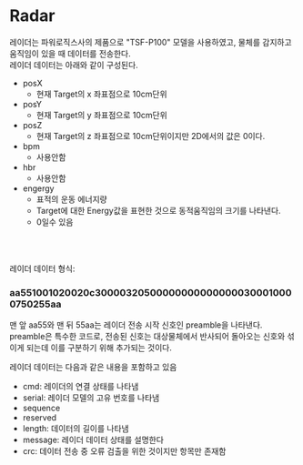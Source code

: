 # Radar

레이더는 파워로직스사의 제품으로 "TSF-P100" 모델을 사용하였고, 물체를 감지하고 움직임이 있을 때 데이터를 전송한다.<br>
레이더 데이터는 아래와 같이 구성된다.
* posX
  + 현재 Target의 x 좌표점으로 10cm단위
* posY
  + 현재 Target의 y 좌표점으로 10cm단위
* posZ
  + 현재 Target의 z 좌표점으로 10cm단위이지만 2D에서의 값은 0이다.
* bpm
  + 사용안함
* hbr
  + 사용안함
* engergy
  + 표적의 운동 에너지량	
  + Target에 대한 Energy값을 표현한 것으로 동적움직임의 크기를 나타낸다. 
  + 0일수 있음

<br>
<br>

레이더 데이터 형식: 
### aa551001020020c300003205000000000000000300010000750255aa<br>
맨 앞 aa55와 맨 뒤 55aa는 레이더 전송 시작 신호인 preamble을 나타낸다.<br>
preamble은 특수한 코드로, 전송된 신호는 대상물체에서 반사되어 돌아오는 신호와 섞이게 되는데 이를 구분하기 위해 추가되는 것이다.

레이더 데이터는 다음과 같은 내용을 포함하고 있음
* cmd: 레이더의 연결 상태를 나타냄
* serial: 레이더 모델의 고유 번호를 나타냄
* sequence
* reserved
* length: 데이터의 길이를 나타냄
* message: 레이더 데이터 상태를 설명한다
* crc: 데이터 전송 중 오류 검출을 위한 것이지만 항목만 존재함
